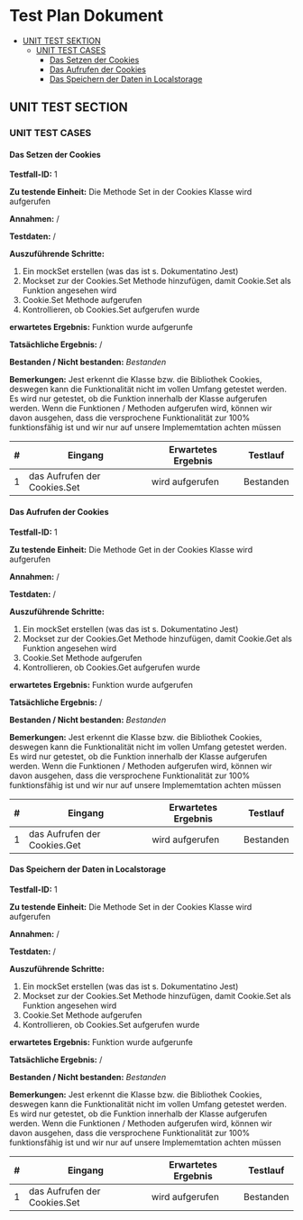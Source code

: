 # Test Plan Dokument

- [UNIT TEST SEKTION](#unit-test-section)
  - [UNIT TEST CASES](#unit-test-cases)
    - [Das Setzen der Cookies](#das-setzen-der-cookies)
    - [Das Aufrufen der Cookies](#das-aufrufen-der-cookies)
    - [Das Speichern der Daten in Localstorage](#das-speichern-der-daten-in-localstorage)

## UNIT TEST SECTION

### UNIT TEST CASES

#### Das Setzen der Cookies

**Testfall-ID:** 1

**Zu testende Einheit:** Die Methode Set in der Cookies Klasse wird aufgerufen

**Annahmen:** /

**Testdaten:** /

**Auszuführende Schritte:**
1. Ein mockSet erstellen (was das ist s. Dokumentatino Jest)
2. Mockset zur der Cookies.Set Methode hinzufügen, damit Cookie.Set als Funktion angesehen wird
3. Cookie.Set Methode aufgerufen
4. Kontrollieren, ob Cookies.Set aufgerufen wurde

**erwartetes Ergebnis:** Funktion wurde aufgerunfe

**Tatsächliche Ergebnis:** /

**Bestanden / Nicht bestanden:** *Bestanden*

**Bemerkungen:** Jest erkennt die Klasse bzw. die Bibliothek Cookies, deswegen kann die Funktionalität nicht im vollen Umfang getestet werden. Es wird nur getestet, ob die Funktion innerhalb der Klasse aufgerufen werden. Wenn die Funktionen / Methoden aufgerufen wird, können wir davon ausgehen, dass die versprochene Funktionalität zur 100% funktionsfähig ist und wir nur auf unsere Implememtation achten müssen

| \#  | Eingang | Erwartetes Ergebnis | Testlauf |
| --- | ----- | ---------------- | ---- |
| 1   | das Aufrufen der Cookies.Set    | wird aufgerufen               |  Bestanden  |

#### Das Aufrufen der Cookies

**Testfall-ID:** 1

**Zu testende Einheit:** Die Methode Get in der Cookies Klasse wird aufgerufen

**Annahmen:** /

**Testdaten:** /

**Auszuführende Schritte:**
1. Ein mockSet erstellen (was das ist s. Dokumentatino Jest)
2. Mockset zur der Cookies.Get Methode hinzufügen, damit Cookie.Get als Funktion angesehen wird
3. Cookie.Set Methode aufgerufen
4. Kontrollieren, ob Cookies.Get aufgerufen wurde

**erwartetes Ergebnis:** Funktion wurde aufgerufen

**Tatsächliche Ergebnis:** /

**Bestanden / Nicht bestanden:** *Bestanden*

**Bemerkungen:** Jest erkennt die Klasse bzw. die Bibliothek Cookies, deswegen kann die Funktionalität nicht im vollen Umfang getestet werden. Es wird nur getestet, ob die Funktion innerhalb der Klasse aufgerufen werden. Wenn die Funktionen / Methoden aufgerufen wird, können wir davon ausgehen, dass die versprochene Funktionalität zur 100% funktionsfähig ist und wir nur auf unsere Implememtation achten müssen

| \#  | Eingang | Erwartetes Ergebnis | Testlauf |
| --- | ----- | ---------------- | ---- |
| 1   | das Aufrufen der Cookies.Get    | wird aufgerufen               |  Bestanden  |

#### Das Speichern der Daten in Localstorage

**Testfall-ID:** 1

**Zu testende Einheit:** Die Methode Set in der Cookies Klasse wird aufgerufen

**Annahmen:** /

**Testdaten:** /

**Auszuführende Schritte:**
1. Ein mockSet erstellen (was das ist s. Dokumentatino Jest)
2. Mockset zur der Cookies.Set Methode hinzufügen, damit Cookie.Set als Funktion angesehen wird
3. Cookie.Set Methode aufgerufen
4. Kontrollieren, ob Cookies.Set aufgerufen wurde

**erwartetes Ergebnis:** Funktion wurde aufgerunfe

**Tatsächliche Ergebnis:** /

**Bestanden / Nicht bestanden:** *Bestanden*

**Bemerkungen:** Jest erkennt die Klasse bzw. die Bibliothek Cookies, deswegen kann die Funktionalität nicht im vollen Umfang getestet werden. Es wird nur getestet, ob die Funktion innerhalb der Klasse aufgerufen werden. Wenn die Funktionen / Methoden aufgerufen wird, können wir davon ausgehen, dass die versprochene Funktionalität zur 100% funktionsfähig ist und wir nur auf unsere Implememtation achten müssen

| \#  | Eingang | Erwartetes Ergebnis | Testlauf |
| --- | ----- | ---------------- | ---- |
| 1   | das Aufrufen der Cookies.Set    | wird aufgerufen               |  Bestanden  |